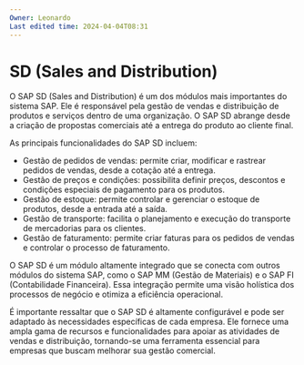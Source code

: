```yaml
---
Owner: Leonardo
Last edited time: 2024-04-04T08:31
---
```

# SD (Sales and Distribution)

O SAP SD (Sales and Distribution) é um dos módulos mais importantes do sistema SAP. Ele é responsável pela gestão de vendas e distribuição de produtos e serviços dentro de uma organização. O SAP SD abrange desde a criação de propostas comerciais até a entrega do produto ao cliente final.

As principais funcionalidades do SAP SD incluem:

- Gestão de pedidos de vendas: permite criar, modificar e rastrear pedidos de vendas, desde a cotação até a entrega.
- Gestão de preços e condições: possibilita definir preços, descontos e condições especiais de pagamento para os produtos.
- Gestão de estoque: permite controlar e gerenciar o estoque de produtos, desde a entrada até a saída.
- Gestão de transporte: facilita o planejamento e execução do transporte de mercadorias para os clientes.
- Gestão de faturamento: permite criar faturas para os pedidos de vendas e controlar o processo de faturamento.

O SAP SD é um módulo altamente integrado que se conecta com outros módulos do sistema SAP, como o SAP MM (Gestão de Materiais) e o SAP FI (Contabilidade Financeira). Essa integração permite uma visão holística dos processos de negócio e otimiza a eficiência operacional.

É importante ressaltar que o SAP SD é altamente configurável e pode ser adaptado às necessidades específicas de cada empresa. Ele fornece uma ampla gama de recursos e funcionalidades para apoiar as atividades de vendas e distribuição, tornando-se uma ferramenta essencial para empresas que buscam melhorar sua gestão comercial.